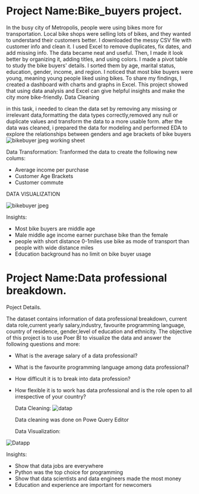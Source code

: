 # Project Name:Bike_buyers project.

In the busy city of Metropolis, people were using bikes more for transportation. Local bike shops were selling lots of bikes, and they wanted to understand their customers better. I downloaded the messy CSV file with customer info and clean it. I used Excel to remove duplicates, fix dates, and add missing info. The data became neat and useful. Then, I made it look better by organizing it, adding titles, and using colors. I made a pivot table to study the bike buyers' details. I sorted them by age, marital status, education, gender, income, and region. I noticed that most bike buyers were young, meaning young people liked using bikes. To share my findings, I created a dashboard with charts and graphs in Excel. This project showed that using data analysis and Excel can give helpful insights and make the city more bike-friendly.
Data Cleaning

in this task, i needed to clean the data set by removing any missing or irrelevant data,formatting the data types correctly,removed any null or duplicate values and transform the data to a more usable form. after the data was cleaned, i prepared the data for modeling and performed EDA to explore  the relationships between genders and age brackets of bike buyers
![bikebuyer jpeg working sheet](https://github.com/Ohlight10/Portfolioprojects/assets/132715415/132a67a5-9925-4fe3-8111-77b16ee1e57c)

Data Transformation:
Tranformed the data to create the following new colums:
* Average income per purchase
* Customer Age Brackets
* Customer commute

DATA VISUALIZATION

![bikebuyer jpeg](https://github.com/Ohlight10/Portfolioprojects/assets/132715415/41d28821-38c4-4e3f-8b6d-2bd2f539f075)


Insights:
* Most bike buyers are middle age
* Male middle age income earner purchase bike than the female
* people with short distance 0-1miles use bike as mode of transport than people with wide distance miles
* Education background has no limit on bike buyer usage







# Project Name:Data professional breakdown.

Poject Details.

The dataset contains information of data professional breakdown, current data role,current yearly salary,industry,  favourite programming language, country of residence, gender,level of education and ethnicity. The objective of this project is to use Poer BI to visualize the data and answer the following questions and more:
* What is the average salary of a data professional?
* What is the favourite programming language among data professional?
* How difficult it is to break into data profession?
* How flexible it is to work has data professional and is the role open to all irrespective of your country?


  Data Cleaning:
  ![datap](https://github.com/Ohlight10/Portfolioprojects/assets/132715415/dce9b5ac-8de2-4289-9446-98bbd9e6f2cc)

  Data cleaning  was done on Powe Query Editor
  
  Data Visualization:

 ![Datapp](https://github.com/Ohlight10/Portfolioprojects/assets/132715415/5048d43b-cb8a-4ece-858f-dfb137fcdf28)

 Insights:

 * Show that data jobs are everywhere
 * Python was the top choice for programming
 * Show that data scientists and data engineers made the most money
 * Education and experience are important for newcomers
   


